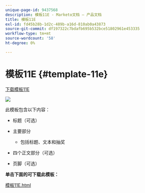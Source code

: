 ```yaml
---
unique-page-id: 9437568
description: 模板11E - Marketo文档 — 产品文档
title: 模板11E
exl-id: fd45b28b-1d2c-489b-a16d-810ab0a43873
source-git-commit: df197322c7bdafb695b532bce51802961e453335
workflow-type: tm+mt
source-wordcount: '58'
ht-degree: 0%

---
```


# 模板11E {#template-11e}

[下载模板11E](https://experienceleague.adobe.com/landing/marketo/lp-templates/template-11e.html)

![](assets/image2015-8-4-10-3a34-3a30.png)

此模板包含以下内容：

* 标题（可选）
* 主要部分

   * 包括标题、文本和抽奖

* 四个正文部分（可选）
* 页脚（可选）

**单击下面的可下载此模板：**

[模板11E.html](https://experienceleague.adobe.com/landing/marketo/lp-templates/template-11e.html)
